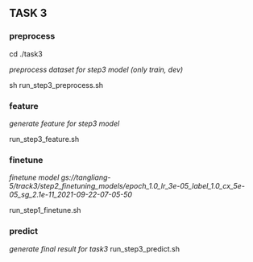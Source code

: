 ## TASK 3
### preprocess

cd ./task3

*preprocess dataset for step3 model (only train, dev)*

sh run_step3_preprocess.sh

### feature
*generate feature for step3 model*

run_step3_feature.sh

### finetune
*finetune model*
*gs://tangliang-5/track3/step2_finetuning_models/epoch_1.0_lr_3e-05_label_1.0_cx_5e-05_sg_2.1e-11_2021-09-22-07-05-50*

run_step1_finetune.sh


### predict
*generate final result for task3*
run_step3_predict.sh

